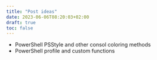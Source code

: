 ```yaml
---
title: "Post ideas"
date: 2023-06-06T08:20:03+02:00
draft: true
toc: false
---
```


- PowerShell PSStyle and other consol coloring methods
- PowerShell profile and custom functions
